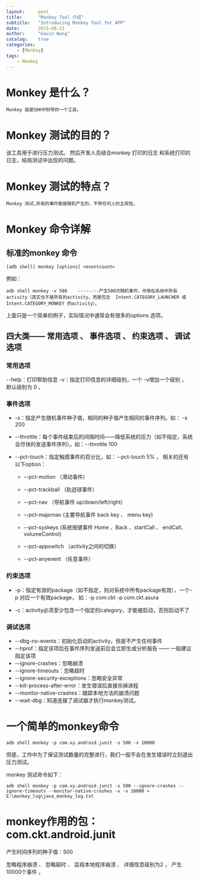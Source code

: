 ```yaml
---
layout:     post
title:      "Monkey Tool 介绍"
subtitle:   "Introducing Monkey Tool for APP"
date:       2015-08-21
author:     "Gavin Wang"
catalog:    true
categories:
    - [Monkey]
tags:
    - Monkey
---
```



# Monkey 是什么？

```shell
Monkey 就是SDK中附带的一个工具。
```



# Monkey 测试的目的？



该工具用于进行压力测试。 然后开发人员结合monkey 打印的日志 和系统打印的日志，结局测试中出现的问题。



# Monkey 测试的特点？

```shell
Monkey 测试,所有的事件都是随机产生的，不带任何人的主观性。
```



# Monkey 命令详解



## 标准的monkey 命令

```shell
[adb shell] monkey [options] <eventcount> 
```



例如：



```shell
adb shell monkey -v 500    --------产生500次随机事件，作用在系统中所有activity（其实也不是所有的activity，而是包含  Intent.CATEGORY_LAUNCHER 或Intent.CATEGORY_MONKEY 的activity）。
```

上面只是一个简单的例子，实际情况中通常会有很多的options 选项。




## 四大类—— 常用选项 、 事件选项 、 约束选项 、 调试选项



### 常用选项



--help：打印帮助信息
-v：指定打印信息的详细级别，一个 -v增加一个级别 ， 默认级别为 0 。



### 事件选项




* -s：指定产生随机事件种子值，相同的种子值产生相同的事件序列。如： -s 200
* --throttle：每个事件结束后的间隔时间——降低系统的压力（如不指定，系统会尽快的发送事件序列）。如：--throttle 100
* --pct-touch：指定触摸事件的百分比，如：--pct-touch 5% ， 相关的还有以下option：

  *  --pct-motion <percent> （滑动事件）

  * --pct-trackball <percent> （轨迹球事件） 

  * --pct-nav <percent> （导航事件 up/down/left/right）

  * --pct-majornav <percent> (主要导航事件 back key 、 menu key)

  * --pct-syskeys <percent> (系统按键事件 Home 、Back 、startCall 、 endCall、 volumeControl)

  * --pct-appswitch <percent> （activity之间的切换）

  * --pct-anyevent <percent>（任意事件）





### 约束选项

* -p：指定有效的package（如不指定，则对系统中所有package有效），一个-p 对应一个有效package， 如：-p com.ckt -p com.ckt.asura

* -c：activity必须至少包含一个指定的category，才能被启动，否则启动不了





### 调试选项

* --dbg-no-events：初始化启动的activity，但是不产生任何事件
* --hprof：指定该项后在事件序列发送前后会立即生成分析报告  —— 一般建议指定该项
* --ignore-crashes：忽略崩溃
* --ignore-timeouts：忽略超时
* --ignore-security-exceptions：忽略安全异常
* --kill-process-after-error：发生错误后直接杀掉进程
* --monitor-native-crashes：跟踪本地方法的崩溃问题
* --wait-dbg：知道连接了调试器才执行monkey测试。



# 一个简单的monkey命令



```shell
adb shell monkey -p com.xy.android.junit -s 500 -v 10000
```



但是，工作中为了保证测试数量的完整进行，我们一般不会在发生错误时立刻退出压力测试。



monkey 测试命令如下：

```shell
adb shell monkey -p com.xy.android.junit -s 500 --ignore-crashes --ignore-timeouts --monitor-native-crashes -v -v 10000 > E:\monkey_log\java_monkey_log.txt
```



# monkey作用的包：com.ckt.android.junit



产生时间序列的种子值：500

忽略程序崩溃 、 忽略超时 、 监视本地程序崩溃 、 详细信息级别为2 ， 产生 10000个事件 。


